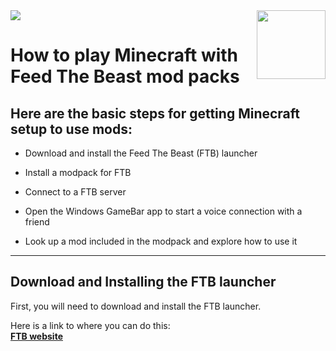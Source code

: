 <img src="https://www.feed-the-beast.com/img/logo_ftb.b4292827.png" align="right" style="height: 110px"/>

<img src="https://www.minecraft.net/etc.clientlibs/minecraft/clientlibs/main/resources/img/header/logo.png"/>

# How to play Minecraft with Feed The Beast mod packs
## **Here are the basic steps for getting Minecraft setup to use mods:**

* Download and install the Feed The Beast (FTB) launcher

* Install a modpack for FTB

* Connect to a FTB server

* Open the Windows GameBar app to start a voice connection with a friend

* Look up a mod included in the modpack and explore how to use it

---

## Download and Installing the FTB launcher

First, you will need to download and install the FTB launcher. 

Here is a link to where you can do this:<br> **[FTB website](https://www.feed-the-beast.com/)**
